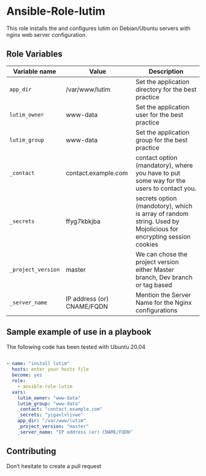 Ansible-Role-lutim
=========
This role installs the and configures lutim on Debian/Ubuntu servers with nginx web server configuration.

Role Variables
-------------- 
| Variable name | Value | Description |
| ------------- | ----- | ----------- |
| `app_dir` | /var/www/lutim | Set the application directory for the best practice |
| `lutim_owner` | www-data | Set the application user for the best practice |
| `lutim_group` | www-data | Set the application group for the best practice |
| `_contact` | contact.example.com | contact option (mandatory), where you have to put some way for the users to contact you. |
| `_secrets` | ffyg7kbkjba | secrets option (mandotory), which is array of random string. Used by Mojolicious for encrypting session cookies |
| `_project_version` | master | We can chose the project version either Master branch, Dev branch or tag based |
| `_server_name` | IP address (or) CNAME/FQDN | Mention the Server Name for the Nginx configurations |

Sample example of use in a playbook
--------------

The following code has been tested with Ubuntu 20.04

```yaml
 
- name: "install lutim"
  hosts: enter your hosts file
  become: yes
  role:
    - ansible-role-lutim
  vars:
    lutim_owner: "www-data"
    lutim_group: "www-data"
    _contact: "contact.example.com"
    _secrets: "yigavlvlivwe"
    app_dir: "/var/www/lutim"
    _project_version: "master"
    _server_name: "IP address (or) CNAME/FQDN"
```   

Contributing
------------
Don’t hesitate to create a pull request









